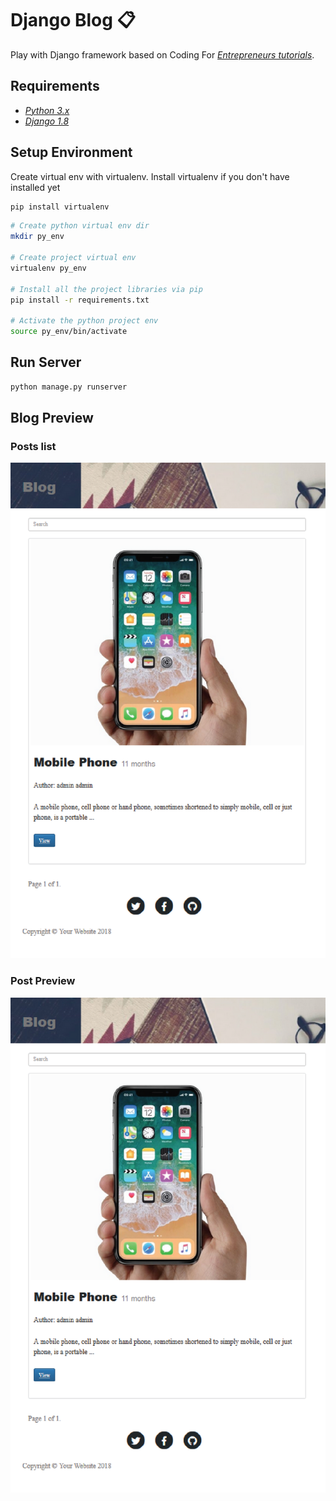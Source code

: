 # Django Blog :clipboard:
Play with Django framework based on Coding For [*Entrepreneurs tutorials*](https://github.com/codingforentrepreneurs). 

## Requirements
* [*Python 3.x*](https://www.python.org/downloads/release/python-360/)
* [*Django 1.8*](https://docs.djangoproject.com/en/2.1/releases/1.8/)

## Setup Environment
Create virtual env with virtualenv.
Install virtualenv if you don't have installed yet
```bash
pip install virtualenv
```

```bash
# Create python virtual env dir
mkdir py_env

# Create project virtual env
virtualenv py_env

# Install all the project libraries via pip
pip install -r requirements.txt

# Activate the python project env
source py_env/bin/activate
```

## Run Server
```bash
python manage.py runserver
```

## Blog Preview

### Posts list

![alt text](https://github.com/ggeop/Django_blog/blob/master/img/Posts.png)

### Post Preview

![alt text](https://github.com/ggeop/Django_blog/blob/master/img/Posts.png)

